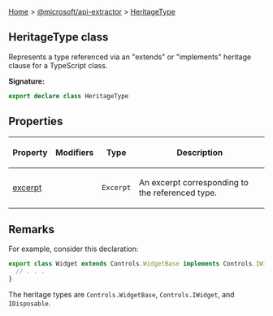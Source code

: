 [Home](./index) &gt; [@microsoft/api-extractor](./api-extractor.md) &gt; [HeritageType](./api-extractor.heritagetype.md)

## HeritageType class

Represents a type referenced via an "extends" or "implements" heritage clause for a TypeScript class.

<b>Signature:</b>

```typescript
export declare class HeritageType 
```

## Properties

|  <p>Property</p> | <p>Modifiers</p> | <p>Type</p> | <p>Description</p> |
|  --- | --- | --- | --- |
|  <p>[excerpt](./api-extractor.heritagetype.excerpt.md)</p> |  | <p>`Excerpt`</p> | <p>An excerpt corresponding to the referenced type.</p> |

## Remarks

For example, consider this declaration:

```ts
export class Widget extends Controls.WidgetBase implements Controls.IWidget, IDisposable {
  // . . .
}

```
The heritage types are `Controls.WidgetBase`<!-- -->, `Controls.IWidget`<!-- -->, and `IDisposable`<!-- -->.

